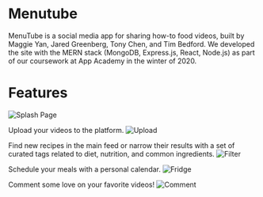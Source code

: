# Menutube
MenuTube is a social media app for sharing how-to food videos, built by Maggie Yan, Jared Greenberg, Tony Chen, and Tim Bedford. We developed the site with the MERN stack (MongoDB, Express.js, React, Node.js) as part of our coursework at App Academy in the winter of 2020.


# Features
![Splash Page](https://github.com/maggieyam/menutube/blob/media/media/splash-gif.gif)

Upload your videos to the platform.
![Upload](https://github.com/maggieyam/menutube/blob/media/media/upload.gif)

Find new recipes in the main feed or narrow their results with a set of curated tags related to diet, nutrition, and common ingredients.
![Filter](https://github.com/maggieyam/menutube/blob/media/media/filter.gif)

Schedule your meals with a personal calendar.
![Fridge](https://github.com/maggieyam/menutube/blob/media/media/calendar-gif.gif)

Comment some love on your favorite videos!
![Comment](https://github.com/maggieyam/menutube/blob/media/media/comment.gif)